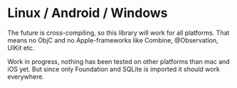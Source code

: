 # Linux / Android / Windows 

The future is cross-compiling, so this library will work for all platforms. That means no ObjC and no Apple-frameworks like Combine, @Observation, UIKit etc.

Work in progress, nothing has been tested on other platforms than mac and iOS yet. But since only Foundation and SQLite is imported it should work everywhere.
